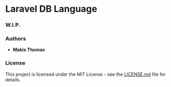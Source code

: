 # Laravel DB Language

### W.I.P.


### Authors

* **Makis Thomas**


### License

This project is licensed under the MIT License - see the [LICENSE.md](LICENSE.md) file for details.

